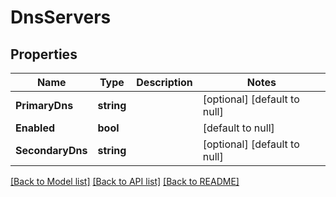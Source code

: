 # DnsServers

## Properties
Name | Type | Description | Notes
------------ | ------------- | ------------- | -------------
**PrimaryDns** | **string** |  | [optional] [default to null]
**Enabled** | **bool** |  | [default to null]
**SecondaryDns** | **string** |  | [optional] [default to null]

[[Back to Model list]](../README.md#documentation-for-models) [[Back to API list]](../README.md#documentation-for-api-endpoints) [[Back to README]](../README.md)



